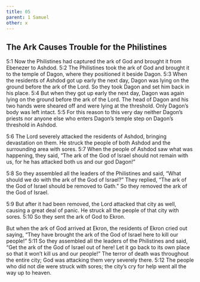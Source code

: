 ```yaml
---
title: 05
parent: 1 Samuel
other: x
---
```



## The Ark Causes Trouble for the Philistines

<a name="5:1">5:1</a> Now the Philistines had captured the ark of God and brought it from Ebenezer to Ashdod. <a name="5:2">5:2</a> The Philistines took the ark of God and brought it to the temple of Dagon, where they positioned it beside Dagon. <a name="5:3">5:3</a> When the residents of Ashdod got up early the next day, Dagon was lying on the ground before the ark of the Lord. So they took Dagon and set him back in his place. <a name="5:4">5:4</a> But when they got up early the next day, Dagon was again lying on the ground before the ark of the Lord. The head of Dagon and his two hands were sheared off and were lying at the threshold. Only Dagon’s body was left intact. <a name="5:5">5:5</a> For this reason to this very day neither Dagon’s priests nor anyone else who enters Dagon’s temple step on Dagon’s threshold in Ashdod.

<a name="5:6">5:6</a> The Lord severely attacked the residents of Ashdod, bringing devastation on them. He struck the people of both Ashdod and the surrounding area with sores. <a name="5:7">5:7</a> When the people of Ashdod saw what was happening, they said, “The ark of the God of Israel should not remain with us, for he has attacked both us and our god Dagon!”

<a name="5:8">5:8</a> So they assembled all the leaders of the Philistines and said, “What should we do with the ark of the God of Israel?” They replied, “The ark of the God of Israel should be removed to Gath.” So they removed the ark of the God of Israel.

<a name="5:9">5:9</a> But after it had been removed, the Lord attacked that city as well, causing a great deal of panic. He struck all the people of that city with sores. <a name="5:10">5:10</a> So they sent the ark of God to Ekron.

But when the ark of God arrived at Ekron, the residents of Ekron cried out saying, “They have brought the ark of the God of Israel here to kill our people!” <a name="5:11">5:11</a> So they assembled all the leaders of the Philistines and said, “Get the ark of the God of Israel out of here! Let it go back to its own place so that it won’t kill us and our people!” The terror of death was throughout the entire city; God was attacking them very severely there. <a name="5:12">5:12</a> The people who did not die were struck with sores; the city’s cry for help went all the way up to heaven.
